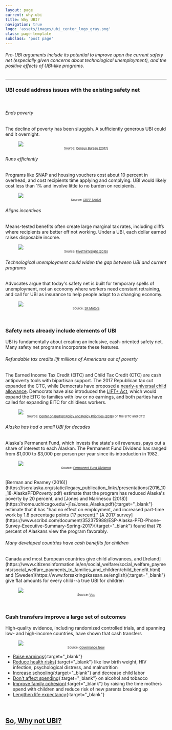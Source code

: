```yaml
---
layout: page
current: why-ubi
title: Why UBI?
navigation: true
logo: 'assets/images/ubi_center_logo_gray.png'
class: page-template
subclass: 'post page'
---
```


###### Pro-UBI arguments include its potential to improve upon the current safety net (especially given concerns about technological unemployment), and the positive effects of UBI-like programs.

---
<h3> UBI could address issues with the existing safety net </h3>
<br>
<h6>Ends poverty</h6>
The decline of poverty has been sluggish. A sufficiently generous UBI could end it overnight.
<figure>
<img src="{{site.baseurl}}assets/images/census-bureau-2017.png" style="max-width: 45%; margin-bottom:0;">
<figcaption style="text-align:center; font-size:1vw;">Source: <a href="https://www.census.gov/content/dam/Census/library/publications/2018/demo/p60-265.pdf" target="_blank">Census Bureau (2017)</a></figcaption>
</figure>

<h6>Runs efficiently</h6>
Programs like SNAP and housing vouchers cost about 10 percent in overhead, and cost recipients time applying and complying. UBI would likely cost less than 1% and involve little to no burden on recipients.
<figure>
<img src="{{site.baseurl}}assets/images/CBPP.png" style="max-width: 45%; margin-bottom: 0;">
<figcaption style="text-align:center; font-size:1vw;">Source: <a href="https://www.cbpp.org/research/romneys-charge-that-most-federal-low-income-spending-goes-for-overhead-and-bureaucrats-is?fa=view&id=3655" target="_blank">CBPP (2012)</a></figcaption>
</figure>

<h6>Aligns incentives</h6>
Means-tested benefits often create large marginal tax rates, including cliffs where recipients are better off not working. Under a UBI, each dollar earned raises disposable income.
<figure>
<img src="{{site.baseurl}}assets/images/FiveThirtyEight.png" style="max-width: 45%; margin-bottom: 0;">
<figcaption style="text-align:center; font-size:1vw;">Source: <a href="https://fivethirtyeight.com/features/universal-basic-income/" target="_blank">FiveThirtyEight (2016)</a></figcaption>
</figure>

<h6>Technological unemployment could widen the gap between UBI and current programs</h6>
Advocates argue that today's safety net is built for temporary spells of unemployment, not an economy where workers need constant retraining, and call for UBI as insurance to help people adapt to a changing economy.
<figure>
<img src="{{site.baseurl}}assets/images/sf-motors.png" style="max-width: 50%; margin-bottom: 0;">
<figcaption style="text-align:center; font-size:1vw;">Source: <a href="https://mytechtv.com/2019/01/06/sf-motors-starts-test-production-at-its-new-ev-factory-in-chongqing-china/" target="_blank">SF Motors</a></figcaption>
</figure>

<br>
<h3> Safety nets already include elements of UBI </h3>
UBI is fundamentally about creating an inclusive, cash-oriented safety net. Many safety net programs incorporate these features.
<br>
<h6>Refundable tax credits lift millions of Americans out of poverty</h6>
The Earned Income Tax Credit (EITC) and Child Tax Credit (CTC) are cash antipoverty tools with bipartisan support. The 2017 Republican tax cut expanded the CTC, while Democrats have proposed a <a href="https://www.vox.com/future-perfect/2019/3/6/18249290/child-poverty-american-family-act-sherrod-brown-michael-bennet" target="_blank">nearly-universal child allowance</a>. Democrats have also introduced the <a href="https://www.vox.com/future-perfect/2019/6/12/18661492/rashida-tlaib-basic-income-cash-earned-income-tax-credit" target="_blank">LIFT+ Act</a>, which would expand the EITC to families with low or no earnings, and both parties have called for expanding EITC for childless workers.
<figure>
<img src="{{site.baseurl}}assets/images/center_on_budget_policy.png" style="max-width: 45%; margin-bottom: 0;">
<figcaption style="text-align:center; font-size:1vw;">Source: <a href="https://www.cbpp.org/research/federal-tax/the-earned-income-tax-credit" target="_blank">Center on Budget Policy and Policy Priorities (2018)</a> on the EITC and CTC</figcaption>
</figure>

<h6>Alaska has had a small UBI for decades</h6>
Alaska's Permanent Fund, which invests the state's oil revenues, pays out a share of interest to each Alaskan. The Permanent Fund Dividend has ranged from $1,000 to $3,000 per person per year since its introduction in 1982.

<figure>
<img src="{{site.baseurl}}assets/images/permanent-fund-dividend.png" style="max-width: 50%; margin-bottom: 0;">
<figcaption style="text-align:center; font-size:1vw;">Source: <a href="https://pfd.alaska.gov/" target="_blank">Permanent Fund Dividend</a></figcaption>
</figure>
<br>
[Berman and Reamey (2016)](https://iseralaska.org/static/legacy_publication_links/presentations/2016_10_18-AlaskaPFDPoverty.pdf) estimate that the program has reduced Alaska's poverty by 20 percent, and [Jones and Marinescu (2018)](https://home.uchicago.edu/~j1s/Jones_Alaska.pdf){:target="_blank"} estimate that it has "had no effect on employment, and increased part-time work by 1.8 percentage points (17 percent)." [A 2017 survey](https://www.scribd.com/document/352375988/ESP-Alaska-PFD-Phone-Survey-Executive-Summary-Spring-2017){:target="_blank"} found that 78 percent of Alaskans view the program favorably. 

<h6>Many developed countries have cash benefits for children</h6>
Canada and most European countries give child allowances, and [Ireland](https://www.citizensinformation.ie/en/social_welfare/social_welfare_payments/social_welfare_payments_to_families_and_children/child_benefit.html) and [Sweden](https://www.forsakringskassan.se/english){:target="_blank"} give flat amounts for every child--a true UBI for children

<figure>
<img src="{{site.baseurl}}assets/images/child-benefit-comparison.png" style="max-width: 50%; margin-bottom: 0;">
<figcaption style="text-align:center; font-size:1vw;">Source: <a href="https://www.vox.com/policy-and-politics/2017/4/27/15388696/child-benefit-universal-cash-tax-credit-allowance" target="_blank">Vox</a></figcaption>
</figure>

<br>

<h3> Cash transfers improve a large set of outcomes </h3>
High-quality evidence, including randomized controlled trials, and spanning low- and high-income countries, have shown that cash transfers

<figure>
<img src="{{site.baseurl}}assets/images/governance-now.png" style="max-width: 50%; margin-bottom: 0;">
<figcaption style="text-align:center; font-size:1vw;">Source: <a href="https://www.governancenow.com/news/banking/does-cash-transfer-improve-wellbeing-beneficiaries-asks-expert" target="_blank">Governance Now</a></figcaption>
</figure>

  * [Raise earnings](https://www.princeton.edu/~joha/publications/Haushofer_Shapiro_UCT_2016.04.25.pdf){:target="_blank"} <!-- link broken -->
  * [Reduce health risks](https://www.givedirectly.org/research-on-cash-transfers/){:target="_blank"} like low birth weight, HIV infection, psychological distress, and malnutrition
  * [Increase schooling](https://www.givedirectly.org/research-on-cash-transfers/){:target="_blank"} and decrease child labor <!-- same link as above -->
  * [Don't affect spending](https://blogs.worldbank.org/impactevaluations/do-poor-waste-transfers-booze-and-cigarettes-no){:target="_blank"} on alcohol and tobacco
  * [Improve family cohesion](https://www.econstor.eu/bitstream/10419/55041/1/684016389.pdf){:target="_blank"} by raising the time mothers spend with children and reduce risk of new parents breaking up
  * [Lengthen life expectancy](https://www.nber.org/papers/w20103){:target="_blank"}

<br>

## [So, Why not UBI?]({{site.baseurl}}what-is-ubi/why-not-ubi)






